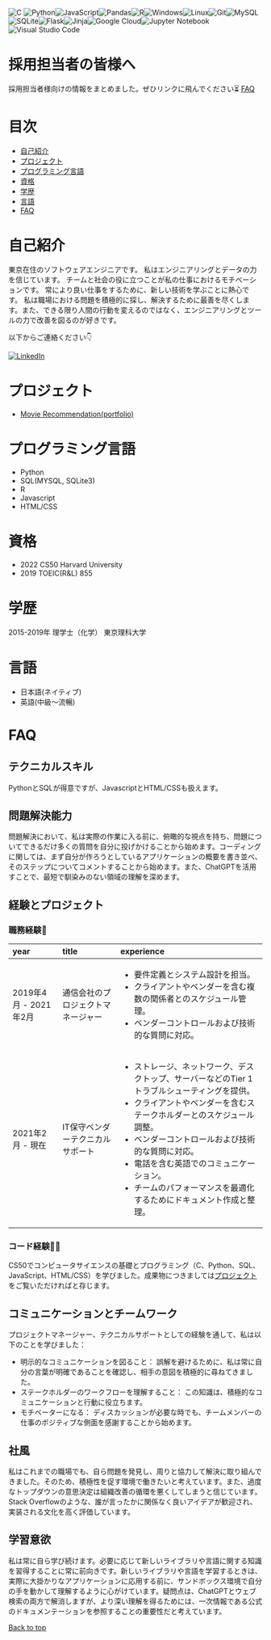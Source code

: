 ![C](https://img.shields.io/badge/c-%2300599C.svg?style=for-the-badge&logo=c&logoColor=white)
![Python](https://img.shields.io/badge/python-3670A0?style=for-the-badge&logo=python&logoColor=ffdd54)![JavaScript](https://img.shields.io/badge/javascript-%23323330.svg?style=for-the-badge&logo=javascript&logoColor=%23F7DF1E)![Pandas](https://img.shields.io/badge/pandas-%23150458.svg?style=for-the-badge&logo=pandas&logoColor=white)![R](https://img.shields.io/badge/r-%23276DC3.svg?style=for-the-badge&logo=r&logoColor=white)![Windows](https://img.shields.io/badge/Windows-0078D6?style=for-the-badge&logo=windows&logoColor=white)![Linux](https://img.shields.io/badge/Linux-FCC624?style=for-the-badge&logo=linux&logoColor=black)![Git](https://img.shields.io/badge/git-%23F05033.svg?style=for-the-badge&logo=git&logoColor=white)![MySQL](https://img.shields.io/badge/mysql-%2300f.svg?style=for-the-badge&logo=mysql&logoColor=white)![SQLite](https://img.shields.io/badge/sqlite-%2307405e.svg?style=for-the-badge&logo=sqlite&logoColor=white)![Flask](https://img.shields.io/badge/flask-%23000.svg?style=for-the-badge&logo=flask&logoColor=white)![Jinja](https://img.shields.io/badge/jinja-white.svg?style=for-the-badge&logo=jinja&logoColor=black)![Google Cloud](https://img.shields.io/badge/GoogleCloud-%234285F4.svg?style=for-the-badge&logo=google-cloud&logoColor=white)![Jupyter Notebook](https://img.shields.io/badge/jupyter-%23FA0F00.svg?style=for-the-badge&logo=jupyter&logoColor=white)![Visual Studio Code](https://img.shields.io/badge/Visual%20Studio%20Code-0078d7.svg?style=for-the-badge&logo=visual-studio-code&logoColor=white)

# 採用担当者の皆様へ
採用担当者様向けの情報をまとめました。ぜひリンクに飛んでください⏳
[FAQ](#faq)

# 目次
- [自己紹介](#自己紹介)
- [プロジェクト](#プロジェクト)
- [プログラミング言語](#プログラミング言語)
- [資格](#資格)
- [学歴](#学歴)
- [言語](#言語)
- [FAQ](#faq)

# 自己紹介
東京在住のソフトウェアエンジニアです。
私はエンジニアリングとデータの力を信じています。
チームと社会の役に立つことが私の仕事におけるモチベーションです。
常により良い仕事をするために、新しい技術を学ぶことに熱心です。
私は職場における問題を積極的に探し、解決するために最善を尽くします。また、できる限り人間の行動を変えるのではなく、エンジニアリングとツールの力で改善を図るのが好きです。

以下からご連絡ください👇

[![LinkedIn](https://img.shields.io/badge/linkedin-%230077B5.svg?style=for-the-badge&logo=linkedin&logoColor=white)](https://www.linkedin.com/in/hajime-ozawa-041884155/)

# プロジェクト
- [Movie Recommendation(portfolio)](https://github.com/seemoreseaglass/movie-recommendation)

# プログラミング言語
- Python
- SQL(MYSQL, SQLite3)
- R
- Javascript
- HTML/CSS

# 資格
- 2022 CS50 Harvard University
- 2019 TOEIC(R&L) 855

# 学歴
2015-2019年 理学士（化学）
東京理科大学

# 言語
- 日本語(ネイティブ)
- 英語(中級〜流暢)

# FAQ
## テクニカルスキル
PythonとSQLが得意ですが、JavascriptとHTML/CSSも扱えます。


## 問題解決能力
問題解決において、私は実際の作業に入る前に、俯瞰的な視点を持ち、問題についてできるだけ多くの質問を自分に投げかけることから始めます。コーディングに関しては、まず自分が作ろうとしているアプリケーションの概要を書き並べ、そのステップについてコメントすることから始めます。また、ChatGPTを活用すことで、最短で馴染みのない領域の理解を深めます。


## 経験とプロジェクト
### 職務経験🏢
|year|title|experience|
|:----|:----|:----|
|2019年4月 - 2021年2月|通信会社のプロジェクトマネージャー|<ul><li>要件定義とシステム設計を担当。</li><li>クライアントやベンダーを含む複数の関係者とのスケジュール管理。</li><li>ベンダーコントロールおよび技術的な質問に対応。</li></ul>|
|2021年2月 - 現在|IT保守ベンダーテクニカルサポート|<ul><li>ストレージ、ネットワーク、デスクトップ、サーバーなどのTier 1トラブルシューティングを提供。</li><li>クライアントやベンダーを含むステークホルダーとのスケジュール調整。</li><li>ベンダーコントロールおよび技術的な質問に対応。</li><li>電話を含む英語でのコミュニケーション。</li><li>チームのパフォーマンスを最適化するためにドキュメント作成と整理。</li></ul>|

### コード経験👨‍💻
CS50でコンピュータサイエンスの基礎とプログラミング（C、Python、SQL、JavaScript、HTML/CSS）を学びました。成果物につきましては[プロジェクト](#プロジェクト)をご覧いただければと存じます。


## コミュニケーションとチームワーク
プロジェクトマネージャー、テクニカルサポートとしての経験を通して、私は以下のことを学びました：
- 明示的なコミュニケーションを図ること： 誤解を避けるために、私は常に自分の言葉が明確であることを確認し、相手の意図を積極的に尋ねてきました。
- ステークホルダーのワークフローを理解すること： この知識は、積極的なコミュニケーションと行動に役立ちます。
- モチベーターになる： ディスカッションが必要な時でも、チームメンバーの仕事のポジティブな側面を感謝することから始めます。


## 社風
私はこれまでの職場でも、自ら問題を発見し、周りと協力して解決に取り組んできました。そのため、積極性を促す環境で働きたいと考えています。また、過度なトップダウンの意思決定は組織改善の循環を悪くしてしまうと信じています。Stack Overflowのような、誰が言ったかに関係なく良いアイデアが歓迎され、実装される文化を高く評価しています。


## 学習意欲
私は常に自ら学び続けます。必要に応じて新しいライブラリや言語に関する知識を習得することに常に前向きです。新しいライブラリや言語を学習するときは、実際に大掛かりなアプリケーションに応用する前に、サンドボックス環境で自分の手を動かして理解するように心がけています。疑問点は、ChatGPTとウェブ検索の両方で解消しますが、より深い理解を得るためには、一次情報である公式のドキュメンテーションを参照することの重要性だと考えています。

<a href="#top">Back to top</a>
